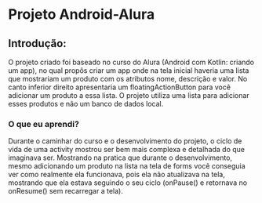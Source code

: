 # Projeto Android-Alura

## Introdução:

O projeto criado foi baseado no curso do Alura (Android com Kotlin: criando um app), no qual propôs criar um app onde na tela inicial haveria uma lista que mostrariam um produto com os atributos nome, descrição e valor. No canto inferior direito apresentaria um floatingActionButton para você adicionar um produto a essa lista. O projeto utiliza uma lista para adicionar esses produtos e não um banco de dados local.

### O que eu aprendi?

Durante o caminhar do curso e o desenvolvimento do projeto, o ciclo de vida de uma activity mostrou ser bem mais complexa e detalhada do que imaginava ser. Mostrando na pratica que durante o desenvolvimento, mesmo adicionando um produto na lista na tela de forms você conseguia ver como realmente ela funcionava, pois ela não atualizava na tela, mostrando que ela estava seguindo o seu ciclo (onPause() e retornava no onResume() sem recarregar a tela).
